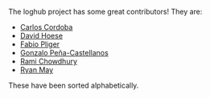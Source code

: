 
The loghub project has some great contributors! They are:

- [Carlos Cordoba](https://github.com/ccordoba12)
- [David Hoese](https://github.com/djhoese)
- [Fabio Pliger](https://github.com/fpliger)
- [Gonzalo Peña-Castellanos](https://github.com/goanpeca)
- [Rami Chowdhury](https://github.com/necaris)
- [Ryan May](https://github.com/dopplershift)


These have been sorted alphabetically.
